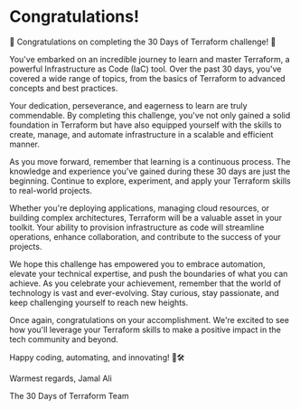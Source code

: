 # Congratulations!

🎉 Congratulations on completing the 30 Days of Terraform challenge! 🎉

You've embarked on an incredible journey to learn and master Terraform, a powerful Infrastructure as Code (IaC) tool. Over the past 30 days, you've covered a wide range of topics, from the basics of Terraform to advanced concepts and best practices.

Your dedication, perseverance, and eagerness to learn are truly commendable. By completing this challenge, you've not only gained a solid foundation in Terraform but have also equipped yourself with the skills to create, manage, and automate infrastructure in a scalable and efficient manner.

As you move forward, remember that learning is a continuous process. The knowledge and experience you've gained during these 30 days are just the beginning. Continue to explore, experiment, and apply your Terraform skills to real-world projects.

Whether you're deploying applications, managing cloud resources, or building complex architectures, Terraform will be a valuable asset in your toolkit. Your ability to provision infrastructure as code will streamline operations, enhance collaboration, and contribute to the success of your projects.

We hope this challenge has empowered you to embrace automation, elevate your technical expertise, and push the boundaries of what you can achieve. As you celebrate your achievement, remember that the world of technology is vast and ever-evolving. Stay curious, stay passionate, and keep challenging yourself to reach new heights.

Once again, congratulations on your accomplishment. We're excited to see how you'll leverage your Terraform skills to make a positive impact in the tech community and beyond.

Happy coding, automating, and innovating! 🚀🛠️

Warmest regards, Jamal Ali

The 30 Days of Terraform Team